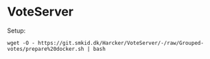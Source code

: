 # VoteServer

Setup:

`wget -O - https://git.smkid.dk/Harcker/VoteServer/-/raw/Grouped-votes/prepare%20docker.sh | bash`
